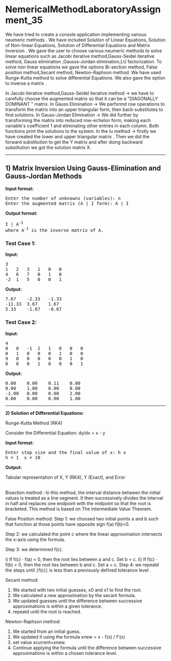# NemericalMethodLaboratoryAssignment_35
We have tried to create a console application implementing various neumeric methods . We have included Solution of Linear Equations, Solution of Non-linear Equations, Solution of Differential Equations and Matrix Inversion . We gave the user to choose various neumeric methods to solve linear equations such as  Jacobi iterative method,Gauss-Seidel iterative method, Gauss elimination ,Gausss-Jordan elimination,LU factorization. To solve non linear equations we gave the options Bi-section method, False position method,Secant method,
Newton-Raphson method. We have used Runge-Kutta method to solve differential Equations. We also gave the option to inverse a matrix .

In Jacobi iterative method,Gauss-Seidel iterative method  -> we have to carefully choose the augmented matrix so that it can be a "DIAGONALLY DOMINANT " matrix. 
In Gauss Elimination -> We performd row operations to transform the matrix into an upper triangular form, then back-substitutes to find solutions.
In Gauss-Jordan Elimination -> We did  further by transforming the matrix into reduced row-echelon form, making each variable's coefficient 1 and eliminating other entries in each column. Both functions print the solutions to the system.
In the lu method -> firstly we have created the lower and upper triangular matrix . Then we did the forward substitution to get the Y matrix and after doing backward substitution we got the solution matrix X.

<hr>

<h2>1) Matrix Inversion Using Gauss-Elimination and Gauss-Jordan Methods</h2>
<p><strong>Input format:</strong></p>
<pre>
Enter the number of unknowns (variables): n
Enter the augmented matrix (A | I form): A | I
</pre>

<p><strong>Output format:</strong></p>
<pre>
I | A<sup>-1</sup> 
where A<sup>-1</sup> is the inverse matrix of A.
</pre>

<h3>Test Case 1:</h3>
<p><strong>Input:</strong></p>
<pre>
3
1   2   3   1   0   0
4   6   7   0   1   0
-2  1   5   0   0   1
</pre>

<strong>Output:</strong>
<pre>
7.67    -2.33   -1.33
-11.33  3.67    1.67
5.33    -1.67   -0.67
</pre>

<h3>Test Case 2:</h3>
<strong>Input:</strong>
<pre>
4
0   0   -1  2   1   0   0   0
0   1   0   0   0   1   0   0
9   0   0   0   0   0   1   0
0   0   0   1   0   0   0   1
</pre>

<p><strong>Output:</strong></p>
<pre>
0.00    0.00    0.11    0.00
0.00    1.00    0.00    0.00
-1.00   0.00    0.00    2.00
0.00    0.00    0.00    1.00
</pre>

<hr>

<p><strong>2) Solution of Differential Equations:</strong></p>
<p>Runge-Kutta Method (RK4) </p>
<p>Consider the Differential Equation: dy/dx = x - y </p>

<p><strong>Input format:</strong></p>
<pre>
Enter step size and the final value of x: h x
h = 1  x = 10
</pre>
<p><strong>Output:</strong></p>
<p>Tabular representation of X, Y (RK4), Y (Exact), and Error</p>
<br>
Bisection method :  In this method, the interval distance between the initial values is treated as a line segment. It then successively divides the interval in half and replaces one endpoint with the midpoint so that the root is bracketed. This method is based on The Intermediate Value Theorem.

False Position method: Step 1: we choosed two initial points a and b such that function at those points have opposite sign  f(a)⋅f(b)<0.

Step 2: we calculated the point c where the linear approximation intersects the x-axis using the formula.

Step 3: we determined f(c).

i) If f(c) ⋅ f(a) < 0, then the root lies between a and c. Set b = c.
ii) If f(c) ⋅ f(b) < 0, then the root lies between b and c. Set a = c.
Step 4: we repeatd the steps until ∣f(c)∣ is less than a previously defined tolerance level .

Secant method:
1. We started with two initial guesses, x0 and x1 to find the root.
2. We calculated a new approximation by the secant formula.
3. We updated guesses until the difference between successive approximations is within a given  tolerance.
4. repeatd until the root is reached.

Newton-Raphson method: 
1. We started from an initial guess.
2. We updated it using the formula xnew = x - f(x) / f'(x)
3.  set value xcurrent=xnew.
4. Continue applying the formula until the difference between successive approximations is within a chosen tolerance level.








